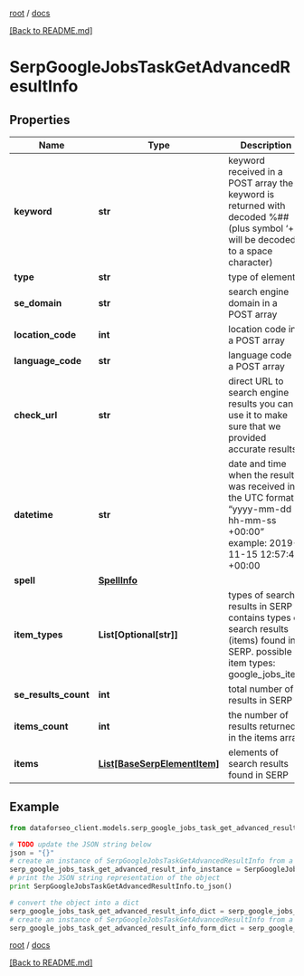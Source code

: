 [root](./../ "root") / [docs](./ "docs")

[[Back to README.md]](./../README.md "[Back to README.md]")

# SerpGoogleJobsTaskGetAdvancedResultInfo

## Properties

Name | Type | Description | Notes
------------ | ------------- | ------------- | -------------
**keyword** | **str** | keyword received in a POST array the keyword is returned with decoded %## (plus symbol ‘+’ will be decoded to a space character) | [optional]
**type** | **str** | type of element | [optional]
**se_domain** | **str** | search engine domain in a POST array | [optional]
**location_code** | **int** | location code in a POST array | [optional]
**language_code** | **str** | language code in a POST array | [optional]
**check_url** | **str** | direct URL to search engine results you can use it to make sure that we provided accurate results | [optional]
**datetime** | **str** | date and time when the result was received in the UTC format: “yyyy-mm-dd hh-mm-ss +00:00” example: 2019-11-15 12:57:46 +00:00 | [optional]
**spell** | [**SpellInfo**](SpellInfo.md) |  | [optional]
**item_types** | **List[Optional[str]]** | types of search results in SERP contains types of search results (items) found in SERP. possible item types: google_jobs_item | [optional]
**se_results_count** | **int** | total number of results in SERP | [optional]
**items_count** | **int** | the number of results returned in the items array | [optional]
**items** | [**List[BaseSerpElementItem]**](BaseSerpElementItem.md) | elements of search results found in SERP | [optional]

## Example

```python
from dataforseo_client.models.serp_google_jobs_task_get_advanced_result_info import SerpGoogleJobsTaskGetAdvancedResultInfo

# TODO update the JSON string below
json = "{}"
# create an instance of SerpGoogleJobsTaskGetAdvancedResultInfo from a JSON string
serp_google_jobs_task_get_advanced_result_info_instance = SerpGoogleJobsTaskGetAdvancedResultInfo.from_json(json)
# print the JSON string representation of the object
print SerpGoogleJobsTaskGetAdvancedResultInfo.to_json()

# convert the object into a dict
serp_google_jobs_task_get_advanced_result_info_dict = serp_google_jobs_task_get_advanced_result_info_instance.to_dict()
# create an instance of SerpGoogleJobsTaskGetAdvancedResultInfo from a dict
serp_google_jobs_task_get_advanced_result_info_form_dict = serp_google_jobs_task_get_advanced_result_info.from_dict(serp_google_jobs_task_get_advanced_result_info_dict)
```

  

[root](./../ "root") / [docs](./ "docs")

[[Back to README.md]](./../README.md "[Back to README.md]")